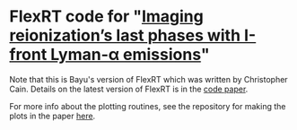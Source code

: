 # FlexRT code for "[Imaging reionization’s last phases with I-front Lyman-α emissions](https://arxiv.org/abs/2406.14625v1)" 

Note that this is Bayu's version of FlexRT which was written by Christopher Cain. Details on the latest version of FlexRT is in the [code paper](https://arxiv.org/abs/2409.04521).

For more info about the plotting routines, see the repository for making the plots in the paper [here](https://github.com/bayu-wilson/imaging_ionization_fronts_plots).
